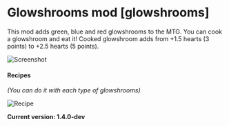# Glowshrooms mod [glowshrooms]

This mod adds green, blue and red glowshrooms to the MTG. You can cook a glowshroom and eat it! Cooked glowshroom adds from +1.5 hearts (3 points) to +2.5 hearts (5 points).

![Screenshot](https://content.minetest.net/uploads/71ca15e2df.png)

**<h4>Recipes</h4>**
*(You can do it with each type of glowshrooms)*

![Recipe](https://content.minetest.net/uploads/cb9c6d019c.png)

**Current version: 1.4.0-dev**